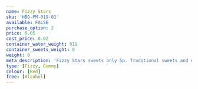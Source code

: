 ```yaml
---
name: Fizzy Stars
sku: 'HBG-PM-019-01'
available: FALSE
purchase_option: 2
price: 0.05
cost_price: 0.02
container_water_weight: 919
container_sweets_weight: 0
weight: 0
meta_description: 'Fizzy Stars sweets only 5p. Traditional sweets and more at Humbugs Confectionery Store. Specialists in satisfying your sweet tooth!'
type: [Fizzy, Gummy]
colour: [Red]
free: [Alcohol]
---
```

